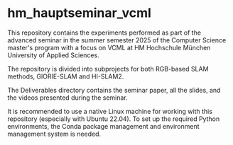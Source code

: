# hm_hauptseminar_vcml
This repository contains the experiments performed as part of the advanced seminar in the summer semester 2025 of the Computer Science master's program with a focus on VCML at HM Hochschule München University of Applied Sciences.

The repository is divided into subprojects for both RGB-based SLAM methods, GlORIE-SLAM and HI-SLAM2.

The Deliverables directory contains the seminar paper, all the slides, and the videos presented during the seminar.

It is recommended to use a native Linux machine for working with this repository (especially with Ubuntu 22.04).
To set up the required Python environments, the Conda package management and environment management system is needed.